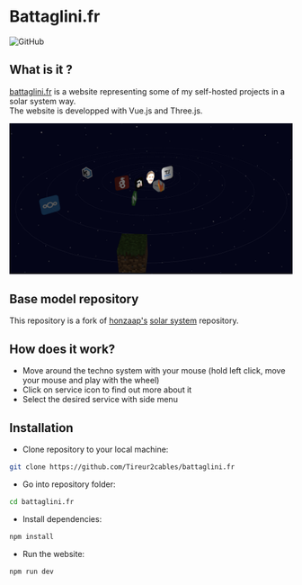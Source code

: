 # Battaglini.fr

<img alt="GitHub" src="https://img.shields.io/github/license/Tireur2cables/battaglini.fr?label=license&style=flat-square">

## What is it ?

[battaglini.fr](battaglini.fr) is a website representing some of my self-hosted projects in a solar system way.  
The website is developped with Vue.js and Three.js.

![battaglini technosystem image](./public/assets/battaglini_technosystem.png)

## Base model repository

This repository is a fork of [honzaap's](https://github.com/honzaap) [solar system](https://github.com/honzaap/SolarSystem) repository.

## How does it work? 

- Move around the techno system with your mouse (hold left click, move your mouse and play with the wheel)
- Click on service icon to find out more about it
- Select the desired service with side menu

## Installation

- Clone repository to your local machine:  
```bash
git clone https://github.com/Tireur2cables/battaglini.fr
```
- Go into repository folder:
```bash
cd battaglini.fr
```
- Install dependencies:  
```bash
npm install
```
- Run the website:  
```bash
npm run dev
```